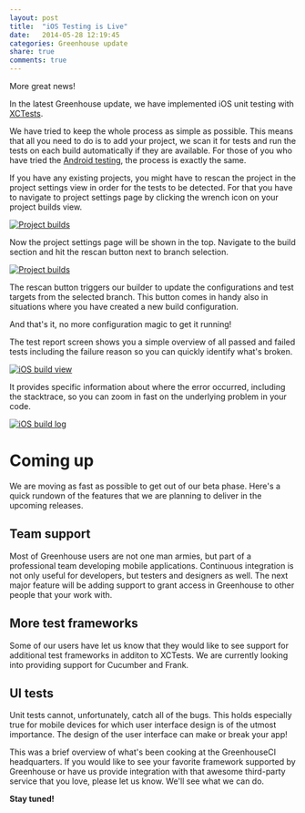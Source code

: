 ```yaml
---
layout: post
title:  "iOS Testing is Live"
date:   2014-05-28 12:19:45
categories: Greenhouse update
share: true
comments: true
---
```


More great news!

In the latest Greenhouse update, we have implemented iOS unit testing with [XCTests][xctests].

We have tried to keep the whole process as simple as possible. This means that all you need to do is to add your project, we scan it for tests and run the tests on each build automatically if they are available. For those of you who have tried the [Android testing][android-testing], the process is exactly the same.

<!--more-->

If you have any existing projects, you might have to rescan the project in the project settings view in order for the tests to be detected. For that you have to navigate to project settings page by clicking the wrench icon on your project builds view.

<a data-lightbox="ios-testing" href="{{ site_url }}/assets/builds.png">
    <img class="post-img" src="{{ site.url }}/assets/builds.png" title="Project builds"/>
</a>

Now the project settings page will be shown in the top. Navigate to the build section and hit the rescan button next to branch selection.

<a data-lightbox="ios-testing" href="{{ site_url }}/assets/rescan.png">
    <img class="post-img" src="{{ site.url }}/assets/rescan.png" title="Project builds"/>
</a>

The rescan button triggers our builder to update the configurations and test targets from the selected branch.
This button comes in handy also in situations where you have created a new build configuration.

And that's it, no more configuration magic to get it running!

The test report screen shows you a simple overview of all passed and failed tests including the failure reason so you can quickly identify what's broken.

<a data-lightbox="ios-testing" href="{{ site_url }}/assets/ios_test_view.png">
    <img class="post-img" src="{{ site.url }}/assets/ios_test_view.png" title="iOS build view"/>
</a>


It provides specific information about where the error occurred, including the stacktrace, so you can zoom in fast on the underlying problem in your code.

<a data-lightbox="ios-testing" href="{{ site_url }}/assets/ios_build_log.png">
    <img class="post-img" src="{{ site.url }}/assets/ios_build_log.png" title="iOS build log"/>
</a>


Coming up
=========
We are moving as fast as possible to get out of our beta phase. Here's a quick rundown of the features that we are planning to deliver in the upcoming releases.

Team support
------------
Most of Greenhouse users are not one man armies, but part of a professional team developing mobile applications. Continuous integration is not only useful for developers, but testers and designers as well. The next major feature will be adding support to grant access in Greenhouse to other people that your work with.

More test frameworks
--------------------
Some of our users have let us know that they would like to see support for additional test frameworks in additon to XCTests. 
We are currently looking into providing support for Cucumber and Frank.

UI tests
--------
Unit tests cannot, unfortunately, catch all of the bugs. This holds especially true for mobile devices for which user interface design is of the utmost importance. The design of the user interface can make or break your app!

This was a brief overview of what's been cooking at the GreenhouseCI headquarters. If you would like to see your favorite framework supported by Greenhouse or have us provide integration with that awesome third-party service that you love, please let us know. We'll see what we can do. 

**Stay tuned!**


[xctests]: https://developer.apple.com/library/ios/documentation/ToolsLanguages/Conceptual/Xcode_Overview/UnitTestYourApp/UnitTestYourApp.html "XCTest framework"
[android-testing]: http://blog.greenhouseci.com/greenhouse/update/android-testing/ "Android testing"

